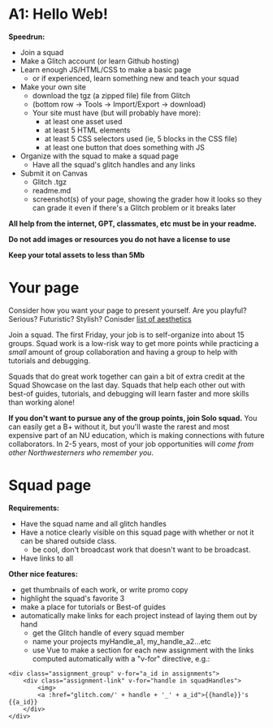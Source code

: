 # A1: Hello Web!

**Speedrun:**

* Join a squad
* Make a Glitch account (or learn Github hosting)
* Learn enough JS/HTML/CSS to make a basic page
	* or if experienced, learn something new and teach your squad 
* Make your own site
	* download the tgz (a zipped file) file from Glitch 
	* (bottom row -> Tools -> Import/Export -> download)
	* Your site must have (but will probably have more):
		* at least one asset used
		* at least 5 HTML elements
		* at least 5 CSS selectors used (ie, 5 blocks in the CSS file)
		* at least one button that does something with JS 
* Organize with the squad to make a squad page
	* Have all the squad's glitch handles and any links
* Submit it on Canvas	
	* Glitch .tgz
	* readme.md
	* screenshot(s) of your page, showing the grader how it looks so they can grade it even if there's a Glitch problem or it breaks later

**All help from the internet, GPT, classmates, etc must be in your readme.**

**Do not add images or resources you do not have a license to use**

**Keep your total assets to less than 5Mb**

# Your page

Consider how you want your page to present yourself.  Are you playful? Serious? Futuristic? Stylish?  Conisder
[list of aesthetics](https://cari.institute/aesthetics/)


Join a squad. The first Friday, your job is to self-organize into about 15 groups. Squad work is a low-risk way to get more points while practicing a *small* amount of group collaboration and having a group to help with tutorials and debugging.  

Squads that do great work together can gain a bit of extra credit at the Squad Showcase on the last day.  Squads that help each other out with best-of guides, tutorials, and debugging will learn faster and more skills than working alone! 

**If you don't want to pursue any of the group points, join Solo squad.** You can easily get a B+ without it, but you'll waste the rarest and most expensive part of an NU education, which is making connections with future collaborators. In 2-5 years, most of your job opportunities will *come from other Northwesterners who remember you*.



# Squad page
**Requirements:**

* Have the squad name and all glitch handles
* Have a notice clearly visible on this squad page with whether or not it can be shared outside class.  
	* be cool, don't broadcast work that doesn't want to be broadcast.
* Have links to all 


**Other nice features:**

* get thumbnails of each work, or write promo copy
* highlight the squad's favorite 3 
* make a place for tutorials or Best-of guides 
* automatically make links for each project instead of laying them out by hand
	* get the Glitch handle of every squad member
	* name your projects myHandle_a1, my_handle_a2...etc
	* use Vue to make a section for each new assignment with the links computed automatically with a "v-for" directive, e.g.:

```
<div class="assignment_group" v-for="a_id in assignments">
	<div class="assignment-link" v-for="handle in squadHandles">
		<img>
		<a :href="glitch.com/' + handle + '_' + a_id">{{handle}}'s {{a_id}}
	</div>
</div>
```

